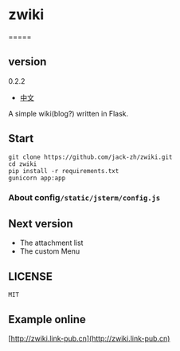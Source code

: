 # zwiki
=====

## version

  0.2.2

+ [中文](https://github.com/jack-zh/zwiki/blob/master/README_zh.md)

A simple wiki(blog?) written in Flask.

## Start

    git clone https://github.com/jack-zh/zwiki.git
    cd zwiki
    pip install -r requirements.txt
    gunicorn app:app

### About config`/static/jsterm/config.js`

## Next version
  + The attachment list
  + The custom Menu

## LICENSE

    MIT

## Example online

[http://zwiki.link-pub.cn](http://zwiki.link-pub.cn)
